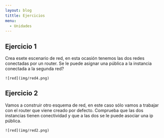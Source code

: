 ```yaml
---
layout: blog
tittle: Ejercicios
menu:
  - Unidades
---
```

## Ejercicio 1

Crea esete escenario de red, en esta ocasión tenemos las dos redes conectadas por un router. Se le puede asignar una pública a la instancia conectada a la segunda red?

	![red](img/red4.png)

## Ejercicio 2

 Vamos a construir otro esquema de red, en este caso sólo vamos a trabajar con el router que viene creado por defecto. Comprueba que las dos instancias tienen conectividad y que a las dos se le puede asociar una ip pública.

	![red](img/red2.png)